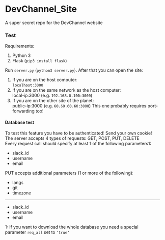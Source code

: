 # DevChannel_Site
A super secret repo for the DevChannel website

### Test
Requirements:
  1. Python 3
  2. Flask (`pip3 install flask`)

Run `server.py` (`python3 server.py`). After that you can open the site:
  1. If you are on the host computer:  
    `localhost:3000`
  2. If you are on the same network as the host computer:  
    local-ip:3000 (e.g. `192.168.0.100:3000`)
  3. If you are on the other site of the planet:  
    public-ip:3000 (e.g. `60.60.60.60:3000`)
    This one probably requires port-forwarding too!

#### Database test
To test this feature you have to be authenticated! Send your own cookie!  
The server accepts 4 types of requests: GET, POST, PUT, DELETE  
Every request call should specify at least 1 of the following parameters1:
  * slack_id
  * username
  * email

PUT accepts additional parameters (1 or more of the following):
  * langs
  * git
  * timezone
---
  * slack_id
  * username
  * email

1: If you want to download the whole database you need a special parameter `req_all` set to `'true'`
